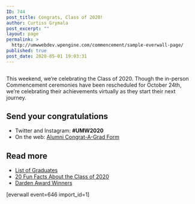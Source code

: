 ```yaml
---
ID: 744
post_title: Congrats, Class of 2020!
author: Curtiss Grymala
post_excerpt: ""
layout: page
permalink: >
  http://umwwebdev.wpengine.com/commencement/sample-everwall-page/
published: true
post_date: 2020-05-01 19:03:31
---
```

<!-- wp:image -->
<figure class="wp-block-image"><img src="http://www.umw.edu/commencement/wp-content/uploads/sites/13/2020/04/2020-Class-Picture-1-scaled-e1587154715141.jpg" alt=""/></figure>
<!-- /wp:image -->

<!-- wp:paragraph -->
<p>This weekend, we’re celebrating the Class of 2020. Though the in-person Commencement ceremonies have been rescheduled for October 24th, we’re celebrating their achievements virtually as they start their next journey.</p>
<!-- /wp:paragraph -->

<!-- wp:columns -->
<div class="wp-block-columns"><!-- wp:column -->
<div class="wp-block-column"><!-- wp:heading -->
<h2>Send your congratulations</h2>
<!-- /wp:heading -->

<!-- wp:list -->
<ul><li>Twitter and Instagram: <strong>#UMW2020</strong></li><li>On the web: <a href="https://www.alumni.umw.edu/s/1588/rd17/interior.aspx?sid=1588&amp;gid=1&amp;pgid=2621&amp;cid=6065">Alumni Congrat-A-Grad Form</a></li></ul>
<!-- /wp:list --></div>
<!-- /wp:column -->

<!-- wp:column -->
<div class="wp-block-column"><!-- wp:heading -->
<h2>Read more</h2>
<!-- /wp:heading -->

<!-- wp:list -->
<ul><li><a href="#">List of Graduates</a></li><li><a href="#">20 Fun Facts About the Class of 2020</a></li><li><a href="#">Darden Award Winners</a></li></ul>
<!-- /wp:list --></div>
<!-- /wp:column --></div>
<!-- /wp:columns -->

<!-- wp:shortcode -->
[everwall event=646 import_id=1]
<!-- /wp:shortcode -->

<!-- wp:nextpage -->
<!--nextpage-->
<!-- /wp:nextpage -->